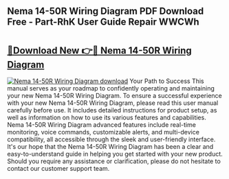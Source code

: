 ## Nema 14-50R Wiring Diagram PDF Download Free - Part-RhK User Guide Repair WWCWh

# <h2><a href="http://dfpohq.blite.top/?on=Nema+14-50R+Wiring+Diagram">🔗Download New 👉🔴 Nema 14-50R Wiring Diagram</a></h2>

[![Nema 14-50R Wiring Diagram download](https://i.imgur.com/lujVjoI.png)](http://dfpohq.blite.top/?on=Nema+14-50R+Wiring+Diagram)
Your Path to Success This manual serves as your roadmap to confidently operating and maintaining your new Nema 14-50R Wiring Diagram. To ensure a successful experience with your new Nema 14-50R Wiring Diagram, please read this user manual carefully before use. It includes detailed instructions for product setup, as well as information on how to use its various features and capabilities. Nema 14-50R Wiring Diagram advanced features include real-time monitoring, voice commands, customizable alerts, and multi-device compatibility, all accessible through the sleek and user-friendly interface. It's our hope that the Nema 14-50R Wiring Diagram has been a clear and easy-to-understand guide in helping you get started with your new product. Should you require any assistance or clarification, please do not hesitate to contact our customer support team.
